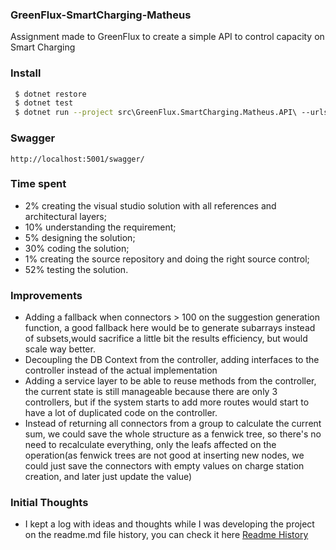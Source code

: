 ###  GreenFlux-SmartCharging-Matheus
Assignment made to GreenFlux to create a simple API to control capacity on Smart Charging

### Install
```bash
 $ dotnet restore
 $ dotnet test
 $ dotnet run --project src\GreenFlux.SmartCharging.Matheus.API\ --urls=http://localhost:5001
 ```
 
 ### Swagger
 
 ```
 http://localhost:5001/swagger/
 ```
### Time spent
-  2% creating the visual studio solution with all references and architectural layers;
- 10% understanding the requirement;
- 5% designing the solution;
- 30% coding the solution;
- 1% creating the source repository and doing the right source control;
- 52% testing the solution.

### Improvements
- Adding a fallback when connectors > 100 on the suggestion generation function, a good fallback here would be to generate subarrays instead of subsets,would sacrifice a little bit the results efficiency, but would scale way better.
- Decoupling the DB Context from the controller, adding interfaces to the controller instead of the actual implementation
- Adding a service layer to be able to reuse methods from the controller, the current state is still manageable because there are only 3 controllers, but if the system starts to add more routes would start to have a lot of duplicated code on the controller.
- Instead of returning all connectors from a group to calculate the current sum, we could save the whole structure as a fenwick tree, so there's no need to recalculate everything, only the leafs affected on the operation(as fenwick trees are not good at inserting new nodes, we could just save the connectors with empty values on charge station creation, and later just update the value)

### Initial Thoughts
- I kept a log with ideas and thoughts while I was developing the project on the readme.md file history, you can check it here [Readme History](https://github.com/MatheusJacob/GreenFlux-SmartCharging/commits/main/README.md)
